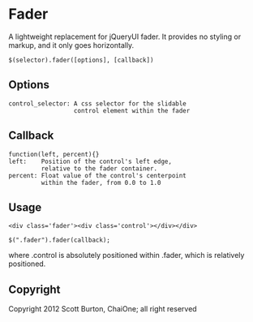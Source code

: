 Fader
=====
A lightweight replacement for jQueryUI fader. It provides no styling or markup, and it only goes horizontally. 

    $(selector).fader([options], [callback])

Options
-------
    control_selector: A css selector for the slidable
                      control element within the fader

Callback 
--------
    function(left, percent){}
    left:    Position of the control's left edge,
             relative to the fader container.
    percent: Float value of the control's centerpoint
             within the fader, from 0.0 to 1.0

Usage
-----

    <div class='fader'><div class='control'></div></div>

    $(".fader").fader(callback);

where .control is absolutely positioned within .fader, which is relatively positioned.

Copyright
---------
Copyright 2012 Scott Burton, ChaiOne; all right reserved
